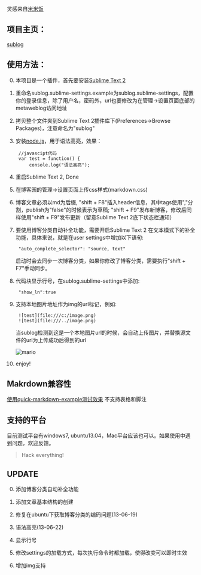 <!--sublog
{
    "title":"Sublog: 支持Markdown和语法高亮的跨平台博客客户端",
    "category":"Thinking",
    "tags":"",
    "publish":"true",
    "blog_id":"3151861"
}
sublog-->

灵感来自[米米饭](http://www.cnblogs.com/meetrice/archive/2013/02/14/2911238.html)

## 项目主页：
[sublog](https://github.com/AmongOthers/sublog)


## 使用方法：

0. 本项目是一个插件，首先要安装[Sublime Text 2](http://www.sublimetext.com/2)

0. 重命名sublog.sublime-settings.example为sublog.sublime-settings，配置你的登录信息，除了用户名，密码外，url也要修改为在管理->设置页面底部的metaweblog访问地址

0. 拷贝整个文件夹到Sublime Text 2插件库下(Preferences->Browse Packages)，注意命名为"sublog"

0. 安装[node.js](http://nodejs.org/)，用于语法高亮，效果：

		//javascipt代码
		var test = function() {
			console.log("语法高亮");


0. 重启Sublime Text 2, Done

0. 在博客园的管理->设置页面上传css样式(markdown.css)

0. 博客文章必须以md为后缀, "shift + F8"插入header信息，其中tags使用","分割，publish为"false"的时候表示为草稿; "shift + F9"发布新博客，修改后同样使用"shift + F9"发布更新（留意Sublime Text 2底下状态栏通知）

0. 要使用博客分类自动补全功能，需要开启Sublime Text 2 在文本模式下的补全功能，具体来说，就是在user settings中增加以下语句:

		"auto_complete_selector": "source, text"

	启动时会去同步一次博客分类，如果你修改了博客分类，需要执行"shift + F7"手动同步。

0. 代码块显示行号，在sublog.sublime-settings中添加:

	    "show_ln":true

0. 支持本地图片地址作为img的url标记，例如:

		![test](file:///c:/image.png)
		![test](file:///../image.png)

	当sublog检测到这是一个本地图片url的时候，会自动上传图片，并替换源文件的url为上传成功后得到的url
	
	![mario](http://images.cnitblog.com/blog/274442/201307/05151459-924c04129ec64e7fafac6a8ff040eb8f.gif)


0. enjoy!

## Makrdown兼容性
[使用quick-markdown-example测试效果](http://www.cnblogs.com/zhengwenwei/archive/2013/06/05/3118185.html) 不支持表格和脚注


## 支持的平台
目前测试平台有windows7, ubuntu13.04，Mac平台应该也可以。如果使用中遇到问题，欢迎反馈。

> Hack everything!

## UPDATE

0. 添加博客分类自动补全功能

0. 添加文章基本结构的创建

0. 修复在ubuntu下获取博客分类的编码问题(13-06-19)

0. 语法高亮(13-06-22)

0. 显示行号

0. 修改settings的加载方式，每次执行命令时都加载，使得改变可以即时生效

0. 增加img支持